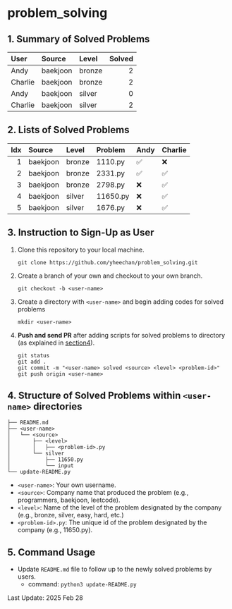 # problem_solving

## 1. Summary of Solved Problems
<!-- START_TABLE_SUMMARY -->
| User    | Source   | Level   |   Solved |
|:--------|:---------|:--------|---------:|
| Andy    | baekjoon | bronze  |        2 |
| Charlie | baekjoon | bronze  |        2 |
| Andy    | baekjoon | silver  |        0 |
| Charlie | baekjoon | silver  |        2 |
<!-- END_TABLE_SUMMARY -->

## 2. Lists of Solved Problems
<!-- START_TABLE_LIST -->
|   Idx | Source   | Level   | Problem   | Andy   | Charlie   |
|------:|:---------|:--------|:----------|:-------|:----------|
|     1 | baekjoon | bronze  | 1110.py   | ✅      | ❌         |
|     2 | baekjoon | bronze  | 2331.py   | ✅      | ✅         |
|     3 | baekjoon | bronze  | 2798.py   | ❌      | ✅         |
|     4 | baekjoon | silver  | 11650.py  | ❌      | ✅         |
|     5 | baekjoon | silver  | 1676.py   | ❌      | ✅         |
<!-- END_TABLE_LIST -->

## 3. Instruction to Sign-Up as User
1. Clone this repository to your local machine.
    ```
    git clone https://github.com/yheechan/problem_solving.git
    ```
2. Create a branch of your own and checkout to your own branch.
    ```
    git checkout -b <user-name>
    ```
3. Create a directory with ``<user-name>`` and begin adding codes for solved problems
    ```
    mkdir <user-name>
    ```
4. **Push and send PR** after adding scripts for solved problems to directory (as explained in [section4](#4-structure-of-solved-problems-within-user-name-directories)).
    ```
    git status
    git add .
    git commit -m "<user-name> solved <source> <level> <problem-id>"
    git push origin <user-name>
    ```

## 4. Structure of Solved Problems within ``<user-name>`` directories
```
├── README.md
├── <user-name>
│   └── <source>
│       ├── <level>
│       │   ├── <problem-id>.py
│       └── silver
│           ├── 11650.py
│           └── input
└── update-README.py
```
* ``<user-name>``: Your own username.
* ``<source>``: Company name that produced the problem (e.g., programmers, baekjoon, leetcode).
* ``<level>``: Name of the level of the problem designated by the company (e.g., bronze, silver, easy, hard, etc.)
* ``<problem-id>.py``: The unique id of the problem designated by the company (e.g., 11650.py).


## 5. Command Usage
* Update ``README.md`` file to follow up to the newly solved problems by users.
  * command: ``python3 update-README.py``

<!-- START_LAST_UPDATED -->
Last Update: 2025 Feb 28
<!-- END_LAST_UPDATED -->
